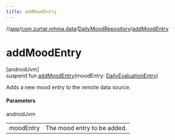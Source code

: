 ```yaml
---
title: addMoodEntry
---
```

//[app](../../../index.html)/[com.zurtar.mhma.data](../index.html)/[DailyMoodRepository](index.html)/[addMoodEntry](add-mood-entry.html)



# addMoodEntry



[androidJvm]\
suspend fun [addMoodEntry](add-mood-entry.html)(moodEntry: [DailyEvaluationEntry](../-daily-evaluation-entry/index.html))



Adds a new mood entry to the remote data source.



#### Parameters


androidJvm

| | |
|---|---|
| moodEntry | The mood entry to be added. |



